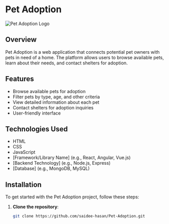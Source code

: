 # Pet Adoption

![Pet Adoption Logo](path/to/logo.png) <!-- Optional: Add a logo or image -->

## Overview

Pet Adoption is a web application that connects potential pet owners with pets in need of a home. The platform allows users to browse available pets, learn about their needs, and contact shelters for adoption.

## Features

- Browse available pets for adoption
- Filter pets by type, age, and other criteria
- View detailed information about each pet
- Contact shelters for adoption inquiries
- User-friendly interface

## Technologies Used

- HTML
- CSS
- JavaScript
- [Framework/Library Name] (e.g., React, Angular, Vue.js)
- [Backend Technology] (e.g., Node.js, Express)
- [Database] (e.g., MongoDB, MySQL)

## Installation

To get started with the Pet Adoption project, follow these steps:

1. **Clone the repository**:
   ```bash
   git clone https://github.com/saidee-hasan/Pet-Adoption.git
